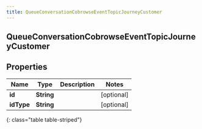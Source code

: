 ```yaml
---
title: QueueConversationCobrowseEventTopicJourneyCustomer
---
```

## QueueConversationCobrowseEventTopicJourneyCustomer


## Properties

| Name | Type | Description | Notes |
| ------------ | ------------- | ------------- | ------------- |
| **id** | **String** |  |  [optional] |
| **idType** | **String** |  |  [optional] |
{: class="table table-striped"}



